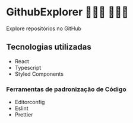 # GithubExplorer  🧑🏻‍💻  🕵🏽‍♂️
Explore repositórios no GitHub
## Tecnologias utilizadas
- React
- Typescript
- Styled Components
### Ferramentas de padronização de Código
- Editorconfig
- Eslint
- Prettier
